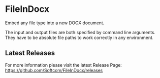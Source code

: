 # FileInDocx
Embed any file type into a new DOCX document.

The input and output files are both specified by command line arguments. They have to be absolute file paths to work correctly in any environment.


## Latest Releases
For more information please visit the latest Release Page: https://github.com/Softcom/FileInDocx/releases
